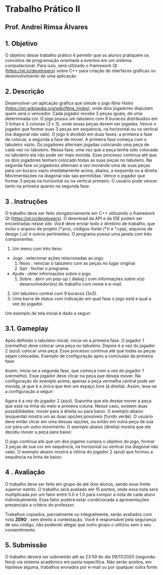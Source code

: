 # Trabalho Prático II
## Prof. Andrei Rimsa Álvares

## 1. Objetivo

O objetivo desse trabalho prático é permitir que os alunos pratiquem os
conceitos de programação orientada a eventos em um sistema computacional.
Para isso, será utilizado o framework Qt (https://qt.io/developers) sobre C++
para criação de interfaces gráficas no desenvolvimento de uma aplicação.

## 2. Descrição

Desenvolver um aplicação gráfica que simule o jogo _Nine Holes_
(https://en.wikipedia.org/wiki/Nine_Holes), onde dois jogadores disputam
quem será o vencedor. Cada jogador recebe 3 peças iguais, de uma determinada
cor. O jogo possui um tabuleiro com 9 buracos distribuídos em 3 linhas e 3
colunas (3 x 3), onde essas peças devem ser jogadas. Vence o jogador que formar
suas 3 peças em sequência, na horizontal ou na vertical (na diagonal não vale).
O jogo é dividido em duas fases: a primeira a fase de colocar, a segunda a
fase de mover. A primeira fase começa com o tabuleiro vazio. Os jogadores
alternam jogadas colocando uma peça de cada vez no tabuleiro. Nessa fase, uma
vez que a peça tenha sido colocada no tabuleiro ela não pode ser mais movida.
Esse processo continua até que os dois jogadores tenham colocado todas as suas
peças no tabuleiro. Na segunda fase os jogadores alternam a vez movendo uma
de suas peças para um buraco vazio imediatamente acima, abaixo, a esquerda ou
a direita. Movimentações na diagonal não são permitidas. Vence o jogador que
formar 3 peças na horizontal ou na vertical primeiro. O usuário pode vencer
tanto na primeira quanto na segunda fase.

## 3 . Instruções

O trabalho deve ser feito obrigatoriamente em C++ utilizando o framework Qt (https://qt.io/developers).
O download da API e da IDE podem ser encontradas nesse site. Você deve enviar todo o diretório de trabalho,
que inclui o arquivo de projeto (\*.pro), códigos-fonte (\*.h e \*.cpp), arquivos de design (.ui) e
outros pertinentes. O programa possui uma janela com três componentes:

1. Um menu com três itens:
  * Jogo : selecionar ações relacionadas ao jogo.
    1. Novo : reiniciar o tabuleiro com as peças no lugar original
    2. Sair : fechar o programa.
  * Ajuda : obter informações sobre o jogo.
    1. Sobre : abrir um pop-up ( dialog ) com informações sobre
    o(s) desenvolvedor(es) do trabalho com nome e e-mail.
2. Um tabuleiro central com 9 buracos (3x3).
3. Uma barra de status com indicação em qual fase o jogo está e qual a vez
do jogador.

Um exemplo de tela inicial é dado a seguir:

<p align="center"
  <img src = "/Imagens/Imagem 01.png">
</p>

## 3.1. Gameplay

Após definido o tabuleiro inicial, inicia-se a primeira fase. O jogador 1
(vermelho) deve colocar uma peça no tabuleiro. Depois é a vez do jogador 2
(azul) colocar uma peça. Esse processo continua até que todas as peças sejam
colocadas. Exemplo de configuração após a conclusão da primeira fase:

<p align="center"
  <img src = "/Imagens/Imagem 02.png">
</p>

Assim, inicia-se a segunda fase, que começa com a vez do jogador 1
(vermelho). Esse jogador deve clicar na peça que deseja mover. Na configuração
do exemplo acima, apenas a peça vermelha central pode ser movida, já que é a
única que tem um espaço livre (à direita). Assim, leva-se a configuração a seguir:

<p align="center"
  <img src = "/Imagens/Imagem 03.png">
</p>

Agora é a vez do jogador 2 (azul). Suponha que ele deseje mover a peça
que está na linha do meio e primeira coluna. Nesse caso, existem duas
possibilidades: mover para a direita ou para baixo. O exemplo abaixo (esquerda)
mostra um as duas opções possíveis (fundo verde). O usuário deve então clicar
em uma dessas opções, ou então em outra peça de sua cor para um outro
movimento. O exemplo abaixo (direita) mostra que ele decidiu mover a peça
para baixo:

<p align="center"
  <img src = "/Imagens/Imagem 04.png">
</p>

O jogo continua até que um dos jogares cumpra o objetivo do jogo, formar
3 peças de sua cor em sequência, na horizontal ou vertical (na diagonal não vale).
O exemplo abaixo mostra a vitória do jogador 2 (azul) que formou a sequência na
linha de baixo:

<p align="center"
  <img src = "/Imagens/Imagem 05.png">
</p>

## 4 . Avaliação

O trabalho deve ser feito em grupo de até dois alunos, sendo esse limite superior estrito.
O trabalho será avaliado em 15 pontos, onde essa nota será
multiplicada por um fator entre 0.0 e 1.0 para compor a nota de cada aluno
individualmente. Esse fator poderá estar condicionada a apresentações
presenciais a critério do professor.

Trabalhos copiados, parcialmente ou integralmente, serão avaliados com
nota **ZERO** , sem direito a contestação. Você é responsável pela segurança de seu
código, não podendo alegar que outro grupo o utilizou sem o seu consentimento.

## 5. Submissão

 O trabalho deverá ser submetido até as 23:59 do dia 09/11/2020 (segunda-feira) via sistema acadêmico em pasta específica.
Não serão aceitos, em hipótese alguma, trabalhos enviados por e-mail ou por qualquer outra fonte.
